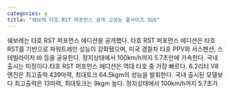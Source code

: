 ```yaml
---
categories: g
title: "쉐보레 타호 RST 퍼포먼스 공개 고성능 풀사이즈 SUV"
---
```

쉐보레는 타호 RST 퍼포먼스 에디션을 공개했다. 타호 RST 퍼포먼스 에디션은 타호 RST를 기반으로 파워트레인 성능이 강화됐으며, 미국 경찰차 타호 PPV와 서스펜션, 스테빌라이저 바 등을 공유한다. 정지상태에서 100km/h까지 5.7초만에 가속한다. 국내 출시는 미정이다.타호 RST 퍼포먼스 에디션은 역대 타호 중 가장 빠르다. 6.2리터 V8 엔진은 최고출력 439마력, 최대토크 64.5kgm의 성능을 발휘한다. 국내 출시된 모델보다 최고출력은 13마력, 최대토크는 9kgm 높다. 정지상태에서 100km/h까지 5.7초가